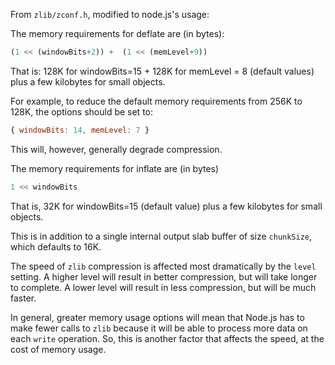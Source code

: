 
<!--type=misc-->

From `zlib/zconf.h`, modified to node.js's usage:

The memory requirements for deflate are (in bytes):

```js
(1 << (windowBits+2)) +  (1 << (memLevel+9))
```

That is: 128K for windowBits=15  +  128K for memLevel = 8
(default values) plus a few kilobytes for small objects.

For example, to reduce the default memory requirements from 256K to 128K, the
options should be set to:

```js
{ windowBits: 14, memLevel: 7 }
```

This will, however, generally degrade compression.

The memory requirements for inflate are (in bytes)

```js
1 << windowBits
```

That is, 32K for windowBits=15 (default value) plus a few kilobytes
for small objects.

This is in addition to a single internal output slab buffer of size
`chunkSize`, which defaults to 16K.

The speed of `zlib` compression is affected most dramatically by the
`level` setting.  A higher level will result in better compression, but
will take longer to complete.  A lower level will result in less
compression, but will be much faster.

In general, greater memory usage options will mean that Node.js has to make
fewer calls to `zlib` because it will be able to process more data on
each `write` operation.  So, this is another factor that affects the
speed, at the cost of memory usage.

